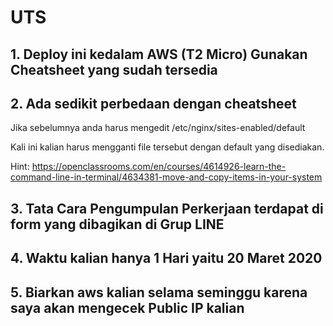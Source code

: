 # UTS


## 1. Deploy ini kedalam AWS (T2 Micro) Gunakan Cheatsheet yang sudah tersedia

## 2. Ada sedikit perbedaan dengan cheatsheet

Jika sebelumnya anda harus mengedit /etc/nginx/sites-enabled/default

Kali ini kalian harus mengganti file tersebut dengan default yang disediakan.

Hint:
https://openclassrooms.com/en/courses/4614926-learn-the-command-line-in-terminal/4634381-move-and-copy-items-in-your-system


## 3. Tata Cara Pengumpulan Perkerjaan terdapat di form yang dibagikan di Grup LINE


## 4. Waktu kalian hanya 1 Hari yaitu 20 Maret 2020


## 5. Biarkan aws kalian selama seminggu karena saya akan mengecek Public IP kalian  
